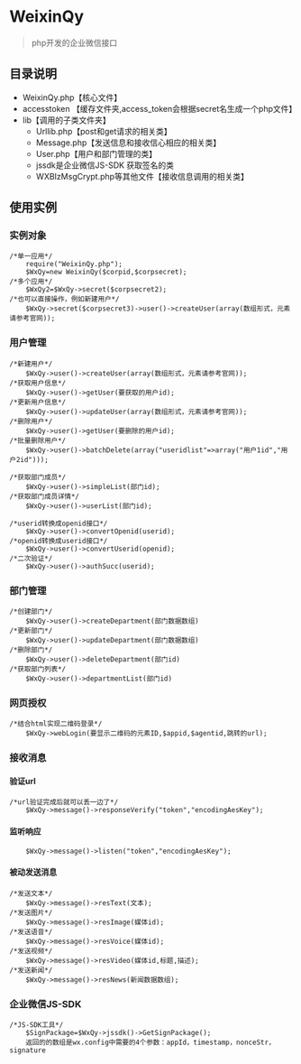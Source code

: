 # WeixinQy
> php开发的企业微信接口

## 目录说明

* WeixinQy.php【核心文件】
* accesstoken 【缓存文件夹,access_token会根据secret名生成一个php文件】
* lib【调用的子类文件夹】
    * Urllib.php【post和get请求的相关类】
    * Message.php【发送信息和接收信心相应的相关类】   
    * User.php【用户和部门管理的类】
    * jssdk是企业微信JS-SDK 获取签名的类
    * WXBIzMsgCrypt.php等其他文件【接收信息调用的相关类】

## 使用实例

### 实例对象

```
/*单一应用*/
    require("WeixinQy.php");
    $WxQy=new WeixinQy($corpid,$corpsecret);
/*多个应用*/
    $WxQy2=$WxQy->secret($corpsecret2);
/*也可以直接操作，例如新建用户*/
    $WxQy->secret($corpsecret3)->user()->createUser(array(数组形式，元素请参考官网));

```

### 用户管理

```
/*新建用户*/
    $WxQy->user()->createUser(array(数组形式，元素请参考官网));
/*获取用户信息*/
    $WxQy->user()->getUser(要获取的用户id);
/*更新用户信息*/
    $WxQy->user()->updateUser(array(数组形式，元素请参考官网));
/*删除用户*/
    $WxQy->user()->getUser(要删除的用户id);
/*批量删除用户*/
    $WxQy->user()->batchDelete(array("useridlist"=>array("用户1id","用户2id")));

/*获取部门成员*/
    $WxQy->user()->simpleList(部门id);
/*获取部门成员详情*/
    $WxQy->user()->userList(部门id);

/*userid转换成openid接口*/
    $WxQy->user()->convertOpenid(userid);
/*openid转换成userid接口*/
    $WxQy->user()->convertUserid(openid);
/*二次验证*/
    $WxQy->user()->authSucc(userid);

```

### 部门管理
```
/*创建部门*/
    $WxQy->user()->createDepartment(部门数据数组)
/*更新部门*/
    $WxQy->user()->updateDepartment(部门数据数组)
/*删除部门*/
    $WxQy->user()->deleteDepartment(部门id) 
/*获取部门列表*/
    $WxQy->user()->departmentList(部门id)
```

### 网页授权

```
/*结合html实现二维码登录*/
    $WxQy->webLogin(要显示二维码的元素ID,$appid,$agentid,跳转的url);
```

### 接收消息

#### 验证url

```
/*url验证完成后就可以丢一边了*/
    $WxQy->message()->responseVerify("token","encodingAesKey");
```

#### 监听响应

```
    $WxQy->message()->listen("token","encodingAesKey");
```

#### 被动发送消息

```
/*发送文本*/
    $WxQy->message()->resText(文本);
/*发送图片*/
    $WxQy->message()->resImage(媒体id);
/*发送语音*/
    $WxQy->message()->resVoice(媒体id);
/*发送视频*/
    $WxQy->message()->resVideo(媒体id,标题,描述);
/*发送新闻*/
    $WxQy->message()->resNews(新闻数据数组);
```

### 企业微信JS-SDK

```
/*JS-SDK工具*/
    $SignPackage=$WxQy->jssdk()->GetSignPackage();
    返回的的数组是wx.config中需要的4个参数：appId，timestamp，nonceStr，signature

```